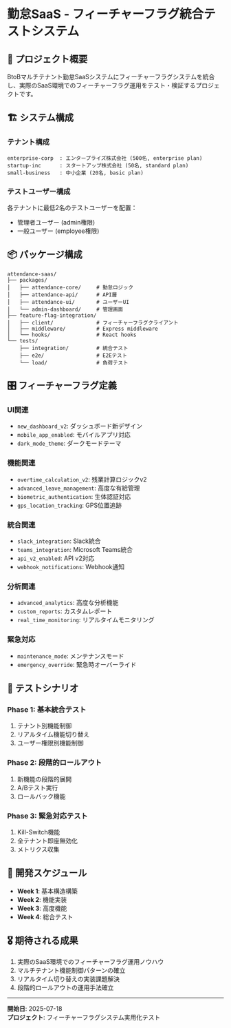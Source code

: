 # 勤怠SaaS - フィーチャーフラグ統合テストシステム

## 🎯 プロジェクト概要

BtoBマルチテナント勤怠SaaSシステムにフィーチャーフラグシステムを統合し、実際のSaaS環境でのフィーチャーフラグ運用をテスト・検証するプロジェクトです。

## 🏗️ システム構成

### テナント構成
```
enterprise-corp  : エンタープライズ株式会社 (500名, enterprise plan)
startup-inc      : スタートアップ株式会社 (50名, standard plan)
small-business   : 中小企業 (20名, basic plan)
```

### テストユーザー構成
各テナントに最低2名のテストユーザーを配置：
- 管理者ユーザー (admin権限)
- 一般ユーザー (employee権限)

## 📦 パッケージ構成

```
attendance-saas/
├── packages/
│   ├── attendance-core/     # 勤怠ロジック
│   ├── attendance-api/      # API層
│   ├── attendance-ui/       # ユーザーUI
│   └── admin-dashboard/     # 管理画面
├── feature-flag-integration/
│   ├── client/              # フィーチャーフラグクライアント
│   ├── middleware/          # Express middleware
│   └── hooks/               # React hooks
└── tests/
    ├── integration/         # 統合テスト
    ├── e2e/                 # E2Eテスト
    └── load/                # 負荷テスト
```

## 🎛️ フィーチャーフラグ定義

### UI関連
- `new_dashboard_v2`: ダッシュボード新デザイン
- `mobile_app_enabled`: モバイルアプリ対応
- `dark_mode_theme`: ダークモードテーマ

### 機能関連
- `overtime_calculation_v2`: 残業計算ロジックv2
- `advanced_leave_management`: 高度な有給管理
- `biometric_authentication`: 生体認証対応
- `gps_location_tracking`: GPS位置追跡

### 統合関連
- `slack_integration`: Slack統合
- `teams_integration`: Microsoft Teams統合
- `api_v2_enabled`: API v2対応
- `webhook_notifications`: Webhook通知

### 分析関連
- `advanced_analytics`: 高度な分析機能
- `custom_reports`: カスタムレポート
- `real_time_monitoring`: リアルタイムモニタリング

### 緊急対応
- `maintenance_mode`: メンテナンスモード
- `emergency_override`: 緊急時オーバーライド

## 🧪 テストシナリオ

### Phase 1: 基本統合テスト
1. テナント別機能制御
2. リアルタイム機能切り替え
3. ユーザー権限別機能制御

### Phase 2: 段階的ロールアウト
1. 新機能の段階的展開
2. A/Bテスト実行
3. ロールバック機能

### Phase 3: 緊急対応テスト
1. Kill-Switch機能
2. 全テナント即座無効化
3. メトリクス収集

## 🚀 開発スケジュール

- **Week 1**: 基本構造構築
- **Week 2**: 機能実装
- **Week 3**: 高度機能
- **Week 4**: 総合テスト

## 🎖️ 期待される成果

1. 実際のSaaS環境でのフィーチャーフラグ運用ノウハウ
2. マルチテナント機能制御パターンの確立
3. リアルタイム切り替えの実装課題解決
4. 段階的ロールアウトの運用手法確立

---

**開始日**: 2025-07-18  
**プロジェクト**: フィーチャーフラグシステム実用化テスト